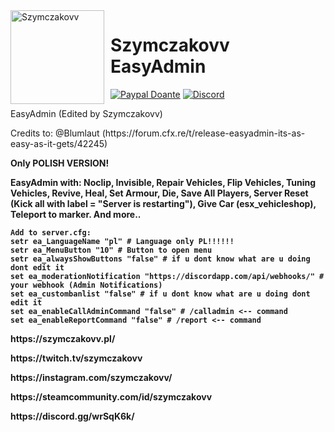 <img width="150" height="150" align="left" style="float: left; margin: 0 10px 0 0;" alt="Szymczakovv" src="https://i.imgur.com/42AnCgD.jpg">  

# Szymczakovv EasyAdmin
[![Paypal Doante](https://img.shields.io/badge/paypal-donate-blue.svg)](https://www.paypal.me/oplatyprimerp)
[![Discord](https://discordapp.com/api/guilds/252317073814978561/embed.png)](https://discord.gg/wrSqK6k)

EasyAdmin (Edited by Szymczakovv)
<p></p>
Credits to: @Blumlaut (https://forum.cfx.re/t/release-easyadmin-its-as-easy-as-it-gets/42245)
<p></p>
<b>Only POLISH VERSION!<b>

EasyAdmin with: Noclip, Invisible, Repair Vehicles, Flip Vehicles, Tuning Vehicles, Revive, Heal, Set Armour, Die, Save All Players, Server Reset (Kick all with label = "Server is restarting"), Give Car (esx_vehicleshop), Teleport to marker. And more..


```
Add to server.cfg:
setr ea_LanguageName "pl" # Language only PL!!!!!!
setr ea_MenuButton "10" # Button to open menu
setr ea_alwaysShowButtons "false" # if u dont know what are u doing dont edit it
set ea_moderationNotification "https://discordapp.com/api/webhooks/" # your webhook (Admin Notifications)
set ea_custombanlist "false" # if u dont know what are u doing dont edit it
set ea_enableCallAdminCommand "false" # /calladmin <-- command
set ea_enableReportCommand "false" # /report <-- command
```
<p></p>
https://szymczakovv.pl/
<p></p>
https://twitch.tv/szymczakovv
<p></p>
https://instagram.com/szymczakovv/
<p></p>
https://steamcommunity.com/id/szymczakovv
<p></p>
https://discord.gg/wrSqK6k/
